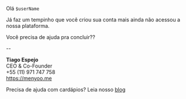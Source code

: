 Olá `$userName`

Já faz um tempinho que você criou sua conta mais ainda não acessou a nossa plataforma.

Você precisa de ajuda pra concluir??

--

**Tiago Espejo**   
CEO & Co-Founder  
+55 (11) 971 747 758  
https://menyoo.me  

Precisa de ajuda com cardápios? Leia nosso [blog](https://blog.menyoo.me/?utm_source=email&utm_medium=footer_link&utm_campaign=first_login)
